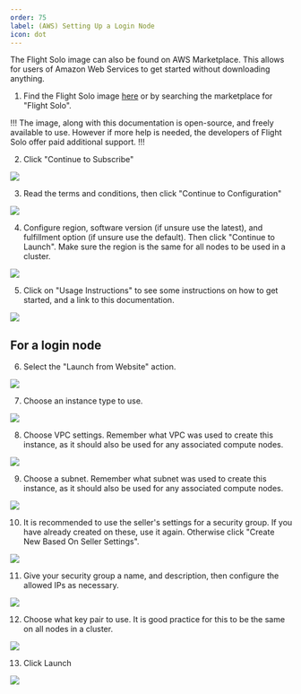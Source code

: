 ```yaml
---
order: 75
label: (AWS) Setting Up a Login Node
icon: dot
---
```




The Flight Solo image can also be found on AWS Marketplace. This allows for users of Amazon Web Services to get started without downloading anything.

1. Find the Flight Solo image [here](https://aws.amazon.com/marketplace/pp/prodview-q5u533n6b34oc) or by searching the marketplace for "Flight Solo".

!!!
The image, along with this documentation is open-source, and freely available to use. However if more help is needed, the developers of Flight Solo offer paid additional support.
!!!

2. Click "Continue to Subscribe"

![](/images/aws_continue_subscribe.png)


3. Read the terms and conditions, then click "Continue to Configuration"

![](/images/aws_continue_configure.png)

4. Configure region, software version (if unsure use the latest), and fulfillment option (if unsure use the default). Then click "Continue to Launch". Make sure the region is the same for all nodes to be used in a cluster.

![](/images/aws_continue_launch.png)

5. Click on "Usage Instructions" to see some instructions on how to get started, and a link to this documentation.

![](/images/aws_launch_usage.png)



## For a login node

6. Select the "Launch from Website" action.

![](/images/aws_launch_action.png)


7. Choose an instance type to use.

![](/images/aws_instance_type.png)


8. Choose VPC settings. Remember what VPC was used to create this instance, as it should also be used for any associated compute nodes.

![](/images/aws_vpc_settings.png)


9. Choose a subnet. Remember what subnet was used to create this instance, as it should also be used for any associated compute nodes.

![](/images/aws_subnet_settings.png)

10. It is recommended to use the seller's settings for a security group. If you have already created on these, use it again. Otherwise click "Create New Based On Seller Settings".

![](/images/aws_security_group.png)

11. Give your security group a name, and description, then configure the allowed IPs as necessary.

![](/images/aws_seller_settings.png)


12. Choose what key pair to use. It is good practice for this to be the same on all nodes in a cluster.

![](/images/aws_keypair_settings.png)

13. Click Launch

![](/images/aws_login_launched.png)

